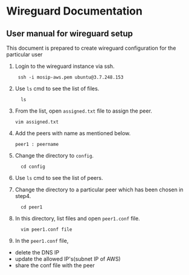# Wireguard Documentation

## User manual for wireguard setup

This document is prepared to create wireguard configuration for the particular user

1. Login to the wireguard instance via ssh.
   ```
    ssh -i mosip-aws.pem ubuntu@3.7.248.153
   ```
2. Use `ls` cmd to see the list of files.
   ```
     ls
   ```
3. From the list, open `assigned.txt` file to assign the peer.
   ```
   vim assigned.txt
   ```
4. Add the peers with name as mentioned below.
   ```
   peer1 : peername
   ```
5. Change the directory to `config`.
   ```
     cd config
   ```
6. Use `ls` cmd to see the list of peers.

7. Change the directory to a particular peer which has been chosen in step4.
   ```
     cd peer1 
   ```
8. In this directory, list files and open `peer1.conf` file.
   ```
     vim peer1.conf file
   ```
9. In the `peer1.conf` file,
* delete the DNS IP
* update the allowed IP's(subnet IP of AWS)
* share the conf file with the peer
